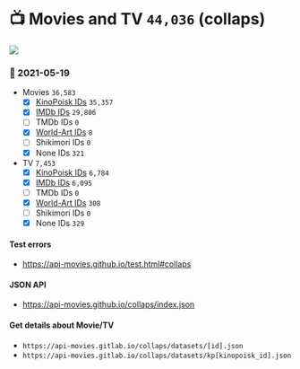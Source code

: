 # :tv: Movies and TV `44,036` (collaps)

<a href="https://API-Movies.github.io"><img src="https://API-Movies.github.io/banner.png?cache"></a>

### :date: 2021-05-19
- Movies `36,583`
  - [x] <a href="https://API-Movies.github.io/collaps/movie_kinopoisk_ids.json">KinoPoisk IDs</a> `35,357`
  - [x] <a href="https://API-Movies.github.io/collaps/movie_imdb_ids.json">IMDb IDs</a> `29,806`
  - [ ] TMDb IDs `0`
  - [x] <a href="https://API-Movies.github.io/collaps/movie_world_art_ids.json">World-Art IDs</a> `8`
  - [ ] Shikimori IDs `0`
  - [x] None IDs `321`
- TV `7,453`
  - [x] <a href="https://API-Movies.github.io/collaps/tv_kinopoisk_ids.json">KinoPoisk IDs</a> `6,784`
  - [x] <a href="https://API-Movies.github.io/collaps/tv_imdb_ids.json">IMDb IDs</a> `6,095`
  - [ ] TMDb IDs `0`
  - [x] <a href="https://API-Movies.github.io/collaps/tv_world_art_ids.json">World-Art IDs</a> `308`
  - [ ] Shikimori IDs `0`
  - [x] None IDs `329`
#### Test errors
- <a href='https://api-movies.github.io/test.html#collaps'>https://api-movies.github.io/test.html#collaps</a>
#### JSON API
- <a href='https://api-movies.github.io/collaps/index.json'>https://api-movies.github.io/collaps/index.json</a>
#### Get details about Movie/TV
- `https://api-movies.gitlab.io/collaps/datasets/[id].json`
- `https://api-movies.gitlab.io/collaps/datasets/kp[kinopoisk_id].json`
